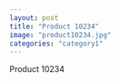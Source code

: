 ```yaml
---
layout: post
title: "Product 10234"
image: "product10234.jpg"
categories: "category1"
---
```

Product 10234
